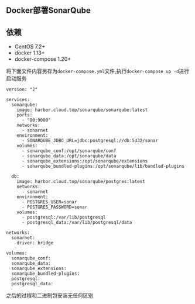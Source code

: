 Docker部署SonarQube
------------------

依赖
---

* CentOS 7.2+
* docker 1.13+
* docker-compose 1.20+

将下面文件内容另存为`docker-compose.yml`文件,执行`docker-compose up -d`进行启动服务

```
version: "2"

services:
  sonarqube:
    image: harbor.cloud.top/sonarqube/sonarqube:latest
    ports:
      - "80:9000"
    networks:
      - sonarnet
    environment:
      - SONARQUBE_JDBC_URL=jdbc:postgresql://db:5432/sonar
    volumes:
      - sonarqube_conf:/opt/sonarqube/conf
      - sonarqube_data:/opt/sonarqube/data
      - sonarqube_extensions:/opt/sonarqube/extensions
      - sonarqube_bundled-plugins:/opt/sonarqube/lib/bundled-plugins

  db:
    image: harbor.cloud.top/sonarqube/postgres:latest
    networks:
      - sonarnet
    environment:
      - POSTGRES_USER=sonar
      - POSTGRES_PASSWORD=sonar
    volumes:
      - postgresql:/var/lib/postgresql
      - postgresql_data:/var/lib/postgresql/data

networks:
  sonarnet:
    driver: bridge

volumes:
  sonarqube_conf:
  sonarqube_data:
  sonarqube_extensions:
  sonarqube_bundled-plugins:
  postgresql:
  postgresql_data:
```

之后的过程和二进制包安装无任何区别